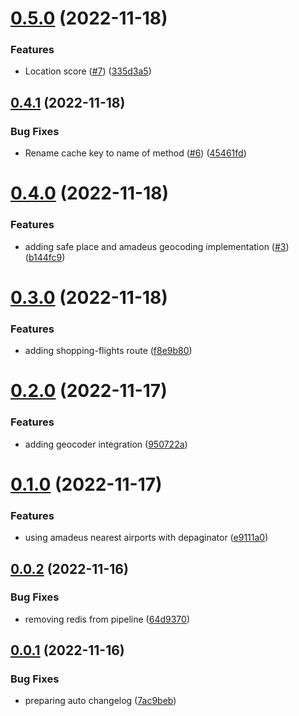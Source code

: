 # [0.5.0](https://github.com/hackthejourney2022/back/compare/v0.4.1...v0.5.0) (2022-11-18)


### Features

* Location score ([#7](https://github.com/hackthejourney2022/back/issues/7)) ([335d3a5](https://github.com/hackthejourney2022/back/commit/335d3a57b27f7be8ed371ac786319a01b8c3a75d))

## [0.4.1](https://github.com/hackthejourney2022/back/compare/v0.4.0...v0.4.1) (2022-11-18)


### Bug Fixes

* Rename cache key to name of method ([#6](https://github.com/hackthejourney2022/back/issues/6)) ([45461fd](https://github.com/hackthejourney2022/back/commit/45461fd9f259ab5f4bc21d6fcfd4e23675958b91))

# [0.4.0](https://github.com/hackthejourney2022/back/compare/v0.3.0...v0.4.0) (2022-11-18)


### Features

* adding safe place and amadeus geocoding implementation ([#3](https://github.com/hackthejourney2022/back/issues/3)) ([b144fc9](https://github.com/hackthejourney2022/back/commit/b144fc9acbba1534485504c0b44b0edef8df2a7a))

# [0.3.0](https://github.com/hackthejourney2022/back/compare/v0.2.0...v0.3.0) (2022-11-18)


### Features

* adding shopping-flights route ([f8e9b80](https://github.com/hackthejourney2022/back/commit/f8e9b801535d4994722ce6cddca9e57e4d944f01))

# [0.2.0](https://github.com/hackthejourney2022/back/compare/v0.1.0...v0.2.0) (2022-11-17)


### Features

* adding geocoder integration ([950722a](https://github.com/hackthejourney2022/back/commit/950722ac8a987578b80834836c14272c6ce0e5fa))

# [0.1.0](https://github.com/hackthejourney2022/back/compare/v0.0.2...v0.1.0) (2022-11-17)


### Features

* using amadeus nearest airports with depaginator ([e9111a0](https://github.com/hackthejourney2022/back/commit/e9111a0d4a3bfea49f1941dc5df4b262ef6c75e2))

## [0.0.2](https://github.com/hackthejourney2022/back/compare/v0.0.1...v0.0.2) (2022-11-16)


### Bug Fixes

* removing redis from pipeline ([64d9370](https://github.com/hackthejourney2022/back/commit/64d9370ff5bdb321e670458d2d92ee98ce11e3e9))

## [0.0.1](https://github.com/hackthejourney2022/back/compare/v0.0.0...v0.0.1) (2022-11-16)


### Bug Fixes

* preparing auto changelog ([7ac9beb](https://github.com/hackthejourney2022/back/commit/7ac9beb2425954481c8bb18f31c94da8465dc09d))
